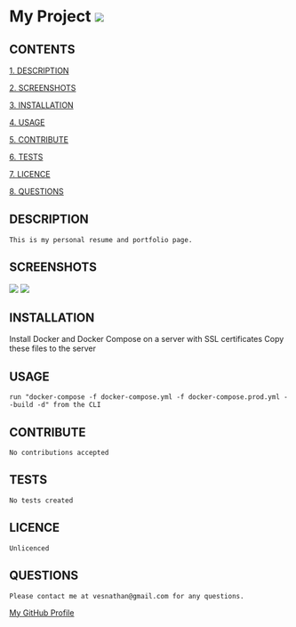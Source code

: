 
# My Project <img src="https://img.shields.io/badge/License-GPLv3-blue.svg" />

## CONTENTS

[1. DESCRIPTION](#DESCRIPTION)

[2. SCREENSHOTS](#SCREENSHOTS)

[3. INSTALLATION](#INSTALLATION)

[4. USAGE](#USAGE)

[5. CONTRIBUTE](#CONTRIBUTE)

[6. TESTS](#TESTS)

[7. LICENCE](#LICENCE)

[8. QUESTIONS](#QUESTIONS)


<a id="DESCRIPTION"></a>
## DESCRIPTION

    This is my personal resume and portfolio page.

<a id="SCREENSHOTS"></a>
## SCREENSHOTS
<img src="Capture.JPG" />


<img src="Capture2.JPG" />


<a id="INSTALLATION"></a>
## INSTALLATION

   Install Docker and Docker Compose on a server with SSL certificates
   Copy these files to the server

<a id="USAGE"></a>
## USAGE
    run "docker-compose -f docker-compose.yml -f docker-compose.prod.yml --build -d" from the CLI 

<a id="CONTRIBUTE"></a>
## CONTRIBUTE

    No contributions accepted

<a id="TESTS"></a>
## TESTS

    No tests created

<a id="LICENCE"></a>
## LICENCE
    
    Unlicenced
	
<a id="QUESTIONS"></a>
## QUESTIONS

    Please contact me at vesnathan@gmail.com for any questions.
[My GitHub Profile](https://github.com/vesnathan)


